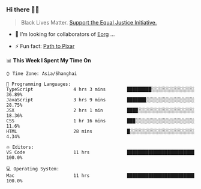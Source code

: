 ### Hi there 👋🏿

<!--
**007tom/007tom** is a ✨ _special_ ✨ repository because its `README.md` (this file) appears on your GitHub profile.

Here are some ideas to get you started:
-->

> Black Lives Matter. [Support the Equal Justice Initiative.](https://support.eji.org/give/153413/#!/donation/checkout)

<!--
- 🔭 I’m currently working on ...
- 🌱 I’m currently learning ...
-->
- 👯 I’m looking for collaborators of [Eorg](https://github.com/zhyd1997/Eorg) ...

<!--
- 🤔 I’m looking for help with ...
- 💬 Ask me about ...
- 📫 How to reach me: ...
- 😄 Pronouns: ...
-->

- ⚡ Fun fact: [Path to Pixar](https://bunnyhobby.github.io/)
<!--
-->

<!--START_SECTION:waka-->
📊 **This Week I Spent My Time On** 

```text
⌚︎ Time Zone: Asia/Shanghai

💬 Programming Languages: 
TypeScript               4 hrs 3 mins        █████████░░░░░░░░░░░░░░░░   36.89% 
JavaScript               3 hrs 9 mins        ███████░░░░░░░░░░░░░░░░░░   28.75% 
JSX                      2 hrs 1 min         ████░░░░░░░░░░░░░░░░░░░░░   18.36% 
CSS                      1 hr 16 mins        ███░░░░░░░░░░░░░░░░░░░░░░   11.6% 
HTML                     28 mins             █░░░░░░░░░░░░░░░░░░░░░░░░   4.34%

🔥 Editors: 
VS Code                  11 hrs              █████████████████████████   100.0%

💻 Operating System: 
Mac                      11 hrs              █████████████████████████   100.0%

```


<!--END_SECTION:waka-->
